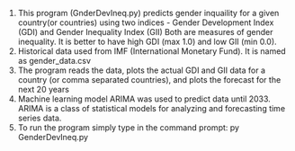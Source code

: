 1. This program (GnderDevIneq.py) predicts gender inquaility for a given country(or countries) using two indices - Gender Development Index (GDI) and Gender Inequality Index (GII)
   Both are measures of gender inequality. It is better to have high GDI (max 1.0) and low GII (min 0.0).
2. Historical data used from IMF (International Monetary Fund). It is named as gender_data.csv
3. The program reads the data, plots the actual GDI and GII data for a country (or comma separated countries), and plots the forecast for the next 20 years
4. Machine learning model ARIMA was used to predict data until 2033. ARIMA is a class of statistical models for analyzing and forecasting time series data.
5. To run the program simply type in the command prompt: py GenderDevIneq.py 
